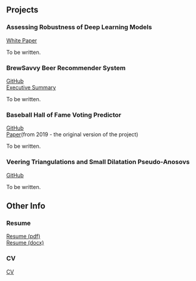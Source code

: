 ## Projects
### Assessing Robustness of Deep Learning Models
[White Paper](assets/docs/IMAWhitePaper.pdf)

To be written.

### BrewSavvy Beer Recommender System
[GitHub](https://github.com/b-butler/beer-recommender-erdos-fall-2023)  
[Executive Summary](assets/docs/BrewSavvySummary.pdf)  

To be written.

### Baseball Hall of Fame Voting Predictor
[GitHub](https://github.com/aidanlorenz/HoFVoting)  
[Paper](assets/docs/HOFVotingPaper.pdf)(from 2019 - the original version of the project)  

To be written.

### Veering Triangulations and Small Dilatation Pseudo-Anosovs
[GitHub](https://github.com/aidanlorenz/VeeringExamples)  

To be written.


## Other Info
### Resume
[Resume (pdf)](assets/docs/resume.pdf)  
[Resume (docx)](assets/docs/resume.docx)  

### CV
[CV](assets/docs/CV.pdf)
